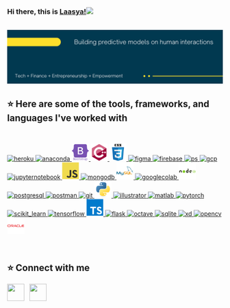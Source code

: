 ### Hi there, this is <a href="https://dsc.community.dev/u/m4dv85/#/about">Laasya!</a><img src="https://github.com/TheDudeThatCode/TheDudeThatCode/blob/master/Assets/Hi.gif" width="26px">
<br>
<img src="pht.png">
<br>

## :star: Here are some of the tools, frameworks, and languages I've worked with
<br>
<p align="left"> <a href="https://www.heroku.com/" target="_blank"> <img src="https://miro.medium.com/max/644/0*_3YDKMPWpw6pI0K7.jpg" alt="heroku" width="40" height="40"/> </a> <a href="https://www.anaconda.com/" target="_blank"> <img src="https://encrypted-tbn0.gstatic.com/images?q=tbn:ANd9GcSaNkRyZHrxydqUZP_F6nCWMvHd5AuX-QHCLf72jiDr_bhMB9YjOngPrCYYwQr2rXNPa8g&usqp=CAU" alt="anaconda" width="40" height="40"/> </a> <a href="https://getbootstrap.com" target="_blank"> <img src="https://raw.githubusercontent.com/devicons/devicon/master/icons/bootstrap/bootstrap-plain-wordmark.svg" alt="twitter" width="40" height="40"/> </a> <a href="https://www.w3schools.com/cpp/" target="_blank"> <img src="https://raw.githubusercontent.com/devicons/devicon/master/icons/cplusplus/cplusplus-original.svg" alt="cplusplus" width="40" height="40"/> </a> <a href="https://www.w3schools.com/css/" target="_blank"> <img src="https://raw.githubusercontent.com/devicons/devicon/master/icons/css3/css3-original-wordmark.svg" alt="css3" width="40" height="40"/> </a> <a href="https://www.figma.com/" target="_blank"> <img src="https://www.vectorlogo.zone/logos/figma/figma-icon.svg" alt="figma" width="40" height="40"/> </a> <a href="https://firebase.google.com/" target="_blank"> <img src="https://www.vectorlogo.zone/logos/firebase/firebase-icon.svg" alt="firebase" width="40" height="40"/> </a> <a href="https://www.photoshop.com/en" target="_blank"> <img src="https://www.photoshop.com/en/images/apps/photoshop.png" alt="ps" width="40" height="40"/> </a> <a href="https://cloud.google.com" target="_blank"> <img src="https://www.vectorlogo.zone/logos/google_cloud/google_cloud-icon.svg" alt="gcp" width="40" height="40"/> </a>  <a href="https://jupyter.org/" target="_blank"> <img src="https://upload.wikimedia.org/wikipedia/commons/thumb/3/38/Jupyter_logo.svg/88px-Jupyter_logo.svg.png?20190118024747" alt="jupyternotebook" width="40" height = "40"</a> <a href="https://developer.mozilla.org/en-US/docs/Web/JavaScript" target="_blank"> <img src="https://raw.githubusercontent.com/devicons/devicon/master/icons/javascript/javascript-original.svg" alt="javascript" width="40" height="40"/> </a> <a href="https://www.mongodb.com/" target="_blank"> <img src="https://d3cy9zhslanhfa.cloudfront.net/media/3800C044-6298-4575-A05D5C6B7623EE37/6CE17BE6-9858-405F-A44D8FFA2FDEE398/thul-4FF747FB-067A-4F87-AE4E4E113339AA6F.png" alt="mongodb" width="40" height="40"/> </a> <a href="https://www.mysql.com/" target="_blank"> <img src="https://raw.githubusercontent.com/devicons/devicon/master/icons/mysql/mysql-original-wordmark.svg" alt="mysql" width="40" height="40"/> </a> <a href="https://colab.research.google.com" target="_blank"> <img src="https://miro.medium.com/max/512/0*zNcjWYiZcJgreZAs.png" alt="googlecolab" width="40" height="40"/> </a> <a href="https://nodejs.org" target="_blank"> <img src="https://raw.githubusercontent.com/devicons/devicon/master/icons/nodejs/nodejs-original-wordmark.svg" alt="nodejs" width="40" height="40"/> </a> <a href="https://www.postgresql.org" target="_blank"> <img src="https://upload.wikimedia.org/wikipedia/commons/2/29/Postgresql_elephant.svg" alt="postgresql" width="40" height="40"/> </a> <a href="https://postman.com" target="_blank"> <img src="https://www.vectorlogo.zone/logos/getpostman/getpostman-icon.svg" alt="postman" width="40" height="40"/> </a> <a href="https://git-scm.com/" target="_blank"> <img src="https://www.vectorlogo.zone/logos/git-scm/git-scm-icon.svg" alt="git" width="40" height="40"/> </a> <a href="https://www.python.org" target="_blank"> <img src="https://raw.githubusercontent.com/devicons/devicon/master/icons/python/python-original.svg" alt="python" width="40" height="40"/> </a> <a href="https://www.adobe.com/in/products/illustrator.html" target="_blank"> <img src="https://www.vectorlogo.zone/logos/adobe_illustrator/adobe_illustrator-icon.svg" alt="illustrator" width="40" height="40"/> </a> <a href="https://www.mathworks.com/products/matlab.html" target="_blank"> <img src="https://upload.wikimedia.org/wikipedia/commons/2/21/Matlab_Logo.png" alt="matlab" width="40" height="40"/> </a> <a href="https://pytorch.org/" target="_blank"> <img src="https://www.vectorlogo.zone/logos/pytorch/pytorch-icon.svg" alt="pytorch" width="40" height="40"/> </a> <a href="https://scikit-learn.org/" target="_blank"> <img src="https://upload.wikimedia.org/wikipedia/commons/0/05/Scikit_learn_logo_small.svg" alt="scikit_learn" width="40" height="40"/> </a> <a href="https://www.tensorflow.org" target="_blank"> <img src="https://www.vectorlogo.zone/logos/tensorflow/tensorflow-icon.svg" alt="tensorflow" width="40" height="40"/> </a> <a href="https://www.typescriptlang.org/" target="_blank"> <img src="https://raw.githubusercontent.com/devicons/devicon/master/icons/typescript/typescript-original.svg" alt="typescript" width="40" height="40"/> </a> <a href="https://flask.palletsprojects.com/" target="_blank"> <img src="https://www.vectorlogo.zone/logos/pocoo_flask/pocoo_flask-icon.svg" alt="flask" width="40" height="40"/> </a> <a href="https://www.gnu.org/software/octave/index" target="_blank"> <img src="https://www.gnu.org/software/octave/img/octave-logo.svg" alt="octave" width="40" height="40"/> </a> <a href="https://www.sqlite.org/index.html" target="_blank"> <img src="https://upload.wikimedia.org/wikipedia/commons/thumb/9/97/Sqlite-square-icon.svg/1200px-Sqlite-square-icon.svg.png" alt="sqlite" width="40" height="40"/> </a> <a href="https://www.adobe.com/products/xd.html" target="_blank"> <img src="https://cdn.worldvectorlogo.com/logos/adobe-xd.svg" alt="xd" width="40" height="40"/> </a> <a href="https://opencv.org/" target="_blank"> <img src="https://www.vectorlogo.zone/logos/opencv/opencv-icon.svg" alt="opencv" width="40" height="40"/> </a> <a href="https://www.oracle.com/" target="_blank"> <img src="https://raw.githubusercontent.com/devicons/devicon/master/icons/oracle/oracle-original.svg" alt="oracle" width="40" height="40"/> </a> </p> 
<br>
  
## :star: Connect with me
<p align="left"> <a href="https://linkedin.com/in/sri-laasya" target="_blank"><img src="https://i.imgur.com/kF9HMpz.png" width=40px height=40px></a> &nbsp;  <a href="https://twitter.com/n_sri_laasya" target="_blank"><img src="https://i.imgur.com/G7yTDHP.png" width=40px height=40px></a></p>
